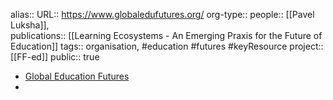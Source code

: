 alias::
URL:: https://www.globaledufutures.org/
org-type::
people:: [[Pavel Luksha]],  
publications:: [[Learning Ecosystems - An Emerging Praxis for the Future of Education]] 
tags:: organisation, #education #futures #keyResource 
project:: [[FF-ed]] 
public:: true

- [Global Education Futures](https://www.globaledufutures.org/)
-